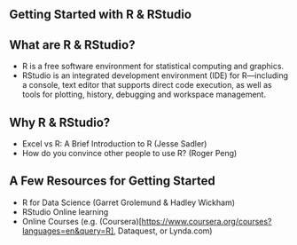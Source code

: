 Getting Started with R & RStudio
--------------------------------


## What are R & RStudio?

- R is a free software environment for statistical computing and graphics.
- RStudio is an integrated development environment (IDE) for R—including a console, text editor that supports direct code execution, as well as tools for plotting, history, debugging and workspace management.

## Why R & RStudio?

- Excel vs R: A Brief Introduction to R (Jesse Sadler)
- How do you convince other people to use R? (Roger Peng)

## A Few Resources for Getting Started

- R for Data Science (Garret Grolemund & Hadley Wickham)
- RStudio Online learning
- Online Courses (e.g. (Coursera)[https://www.coursera.org/courses?languages=en&query=R], Dataquest, or Lynda.com)